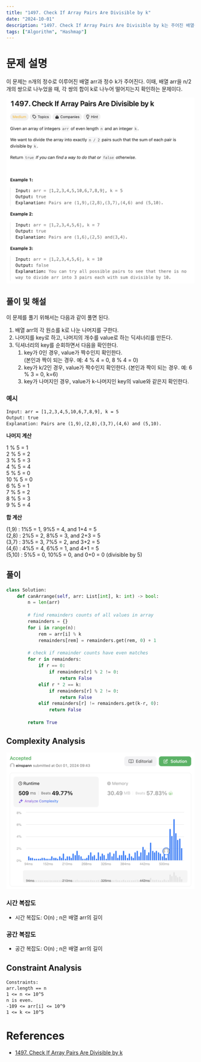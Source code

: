 ```yaml
---
title: "1497. Check If Array Pairs Are Divisible by k"
date: "2024-10-01"
description: "1497. Check If Array Pairs Are Divisible by k는 주어진 배열을 n/2개의 쌍으로 나누었을 때, 각 쌍의 합이 k로 나누어 떨어지는지 확인하는 문제이다."
tags: ["Algorithm", "Hashmap"]
---
```


# 문제 설명
이 문제는 n개의 정수로 이루어진 배열 arr과 정수 k가 주어진다. 이때, 배열 arr을 n/2개의 쌍으로 나누었을 때, 각 쌍의 합이 k로 나누어 떨어지는지 확인하는 문제이다.

![1497](../../../images/LEET/1497/1497.png)


## 풀이 및 해설
이 문제를 풀기 위해서는 다음과 같이 풀면 된다.
1. 배열 arr의 각 원소를 k로 나눈 나머지를 구한다.
2. 나머지를 key로 하고, 나머지의 개수를 value로 하는 딕셔너리를 만든다.
3. 딕셔너리의 key를 순회하면서 다음을 확인한다.
    1. key가 0인 경우, value가 짝수인지 확인한다.   
   (본인과 짝이 되는 경우. 예: 4 % 4 = 0, 8 % 4 = 0)
    2. key가 k/2인 경우, value가 짝수인지 확인한다.
   (본인과 짝이 되는 경우. 예: 6 % 3 = 0, k=6)
    3. key가 나머지인 경우, value가 k-나머지인 key의 value와 같은지 확인한다.

### 예시
    Input: arr = [1,2,3,4,5,10,6,7,8,9], k = 5  
    Output: true  
    Explanation: Pairs are (1,9),(2,8),(3,7),(4,6) and (5,10).  

**나머지 계산**  

1 % 5 = 1  
2 % 5 = 2  
3 % 5 = 3  
4 % 5 = 4  
5 % 5 = 0  
10 % 5 = 0  
6 % 5 = 1  
7 % 5 = 2  
8 % 5 = 3  
9 % 5 = 4  

**합 계산**

(1,9) : 1%5 = 1, 9%5 = 4, and 1+4 = 5  
(2,8) : 2%5 = 2, 8%5 = 3, and 2+3 = 5  
(3,7) : 3%5 = 3, 7%5 = 2, and 3+2 = 5  
(4,6) : 4%5 = 4, 6%5 = 1, and 4+1 = 5  
(5,10) : 5%5 = 0, 10%5 = 0, and 0+0 = 0 (divisible by 5)  

## 풀이
```python
class Solution:
    def canArrange(self, arr: List[int], k: int) -> bool:
        n = len(arr)
        
        # find remainders counts of all values in array
        remainders = {}
        for i in range(n):
            rem = arr[i] % k
            remainders[rem] = remainders.get(rem, 0) + 1
        
        # check if remainder counts have even matches
        for r in remainders:
            if r == 0:
                if remainders[r] % 2 != 0:
                    return False
            elif r * 2 == k:
                if remainders[r] % 2 != 0:
                    return False
            elif remainders[r] != remainders.get(k-r, 0):
                return False
        
        return True
```

## Complexity Analysis
![tc](../../../images/LEET/1497/tc.png)

### 시간 복잡도
- 시간 복잡도: O(n) ; n은 배열 arr의 길이

### 공간 복잡도
- 공간 복잡도: O(n) ; n은 배열 arr의 길이

## Constraint Analysis
```
Constraints:
arr.length == n
1 <= n <= 10^5
n is even.
-109 <= arr[i] <= 10^9
1 <= k <= 10^5
```

# References
- [1497. Check If Array Pairs Are Divisible by k](https://leetcode.com/problems/check-if-array-pairs-are-divisible-by-k/)